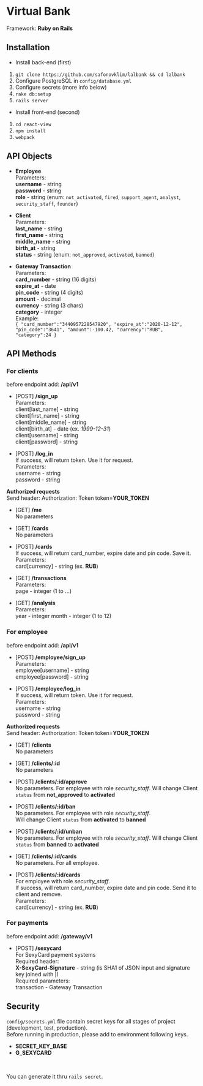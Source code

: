 # Virtual Bank

Framework: **Ruby on Rails**

## Installation
* Install back-end (first)<br>
1) `git clone https://github.com/safonovklim/lalbank && cd lalbank`<br>
2) Configure PostgreSQL in `config/database.yml`<br>
3) Configure secrets (more info below)<br>
4) `rake db:setup`<br>
5) `rails server`<br>

* Install front-end (second)<br>
1) `cd react-view`<br>
4) `npm install`<br>
5) `webpack`<br>

## API Objects
* **Employee**<br>
Parameters:<br>
**username** - string<br>
**password** - string<br>
**role** - string (enum: `not_activated`, `fired`, `support_agent`, `analyst`, `security_staff`, `founder`)<br>

* **Client**<br>
Parameters:<br>
**last_name** - string<br>
**first_name** - string<br>
**middle_name** - string<br>
**birth_at** - string<br>
**status** - string (enum: `not_approved`, `activated`, `banned`)<br>

* **Gateway Transaction**<br>
Parameters:<br>
**card_number** - string (16 digits)<br>
**expire_at** - date<br>
**pin_code** - string (4 digits)<br>
**amount** - decimal<br>
**currency** - string (3 chars)<br>
**category** - integer<br>
Example:<br>
`{
    "card_number":"3440957228547920",
    "expire_at":"2020-12-12",
    "pin_code":"3641",
    "amount":-100.42,
    "currency":"RUB",
    "category":24
}`

## API Methods

### For clients
before endpoint add: **/api/v1**
* [POST] **/sign_up**<br>
Parameters:<br>
client[last_name] - string<br>
client[first_name] - string<br>
client[middle_name] - string<br>
client[birth_at] - date (ex. *1999-12-31*)<br>
client[username] - string<br>
client[password] - string<br>

* [POST] **/log_in**<br>
If success, will return token. Use it for request.<br>
Parameters:<br>
username - string<br>
password - string<br>

**Authorized requests**<br>
Send header: Authorization: Token token=**YOUR_TOKEN**

* [GET] **/me**<br>
No parameters

* [GET] **/cards**<br>
No parameters

* [POST] **/cards**<br>
If success, will return card_number, expire date and pin code. Save it.<br>
Parameters:<br>
card[currency] - string (ex. **RUB**)<br>

* [GET] **/transactions**<br>
Parameters:<br>
page - integer (1 to ...)

* [GET] **/analysis**<br>
Parameters:<br>
year - integer
month - integer (1 to 12)

### For employee
before endpoint add: **/api/v1**

* [POST] **/employee/sign_up**<br>
Parameters:<br>
employee[username] - string<br>
employee[password] - string<br>

* [POST] **/employee/log_in**<br>
If success, will return token. Use it for request.<br>
Parameters:<br>
username - string<br>
password - string<br>

**Authorized requests**<br>
Send header: Authorization: Token token=**YOUR_TOKEN**

* [GET] **/clients**<br>
No parameters

* [GET] **/clients/:id**<br>
No parameters

* [POST] **/clients/:id/approve**<br>
No parameters. For employee with role _security_staff_.
Will change Client `status` from **not_approved** to **activated**

* [POST] **/clients/:id/ban**<br>
No parameters. For employee with role _security_staff_.<br>
Will change Client `status` from **activated** to **banned**

* [POST] **/clients/:id/unban**<br>
No parameters. For employee with role _security_staff_.
Will change Client `status` from **banned** to **activated**

* [GET] **/clients/:id/cards**<br>
No parameters. For all employee.

* [POST] **/clients/:id/cards**<br>
For employee with role _security_staff_.<br>
If success, will return card_number, expire date and pin code. Send it to client and remove.<br>
Parameters:<br>
card[currency] - string (ex. **RUB**)<br>

### For payments
before endpoint add: **/gateway/v1**

* [POST] **/sexycard**<br>
For SexyCard payment systems<br>
Required header:<br>
**X-SexyCard-Signature** - string (is SHA1 of JSON input and signature key joined with |)<br>
Required parameters:<br>
transaction - Gateway Transaction<br>

## Security
`config/secrets.yml` file contain secret keys for all stages of project (development, test, production).<br>
Before running in production, please add to environment following keys.<br>
* **SECRET_KEY_BASE**
* **G_SEXYCARD**
<br>

You can generate it thru `rails secret`.